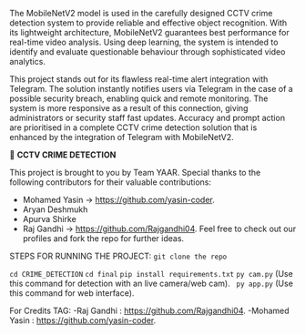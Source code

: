 The MobileNetV2 model is used in the carefully designed CCTV crime detection system to provide reliable and effective object recognition. With its lightweight architecture, MobileNetV2 guarantees best performance for real-time video analysis. Using deep learning, the system is intended to identify and evaluate questionable behaviour through sophisticated video analytics.

This project stands out for its flawless real-time alert integration with Telegram. The solution instantly notifies users via Telegram in the case of a possible security breach, enabling quick and remote monitoring. The system is more responsive as a result of this connection, giving administrators or security staff fast updates. Accuracy and prompt action are prioritised in a complete CCTV crime detection solution that is enhanced by the integration of Telegram with MobileNetV2.

🚀 **CCTV CRIME DETECTION**

This project is brought to you by Team YAAR. Special thanks to the following contributors for their valuable contributions:

- Mohamed Yasin -> https://github.com/yasin-coder.
- Aryan Deshmukh
- Apurva Shirke
- Raj Gandhi -> https://github.com/Rajgandhi04.
Feel free to check out our profiles and fork the repo for further ideas.


STEPS FOR RUNNING THE PROJECT:
```git clone the repo```

```cd CRIME_DETECTION```
```cd final```
```pip install requirements.txt```
```py cam.py```     (Use this command for detection with an live camera/web cam).
``` py app.py```  (Use this command for web interface).

For Credits TAG:
-Raj Gandhi    : https://github.com/Rajgandhi04.
-Mohamed Yasin : https://github.com/yasin-coder.

